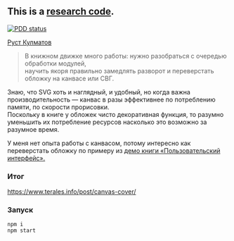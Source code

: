 
## This is a [research code](https://meiert.com/en/blog/20140716/research-and-production/).

[![PDD status](http://www.0pdd.com/svg?name=terales/artgorbunov-canvas-cover-poc)](http://www.0pdd.com/p?name=terales/artgorbunov-canvas-cover-poc)

[Руст Кулматов](http://artgorbunov.ru/vacancies/frontender/)
> В книжном движке много работы: нужно разобраться с очередью обработки модулей,<br>
> научить якоря правильно замедлять разворот и переверстать обложку на канвасе или СВГ.

Знаю, что SVG хоть и наглядный, и удобный, но когда важна производительность — канвас в разы эффективнее по потреблению памяти, по скорости прорисовки.<br>
Поскольку в книге у обложек чисто декоративная функция, то разумно уменьшить их потребление ресурсов насколько это возможно за разумное время.

У меня нет опыта работы с канвасом, потому интересно как переверстать обложку по примеру из [демо книги «Пользовательский интерфейс».](http://artgorbunov.ru/books/ui/demo/)

### Итог

https://www.terales.info/post/canvas-cover/

### Запуск
```
npm i
npm start
```
